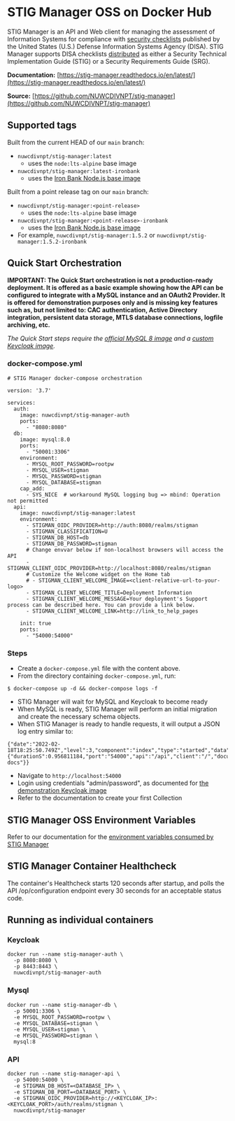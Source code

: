 # STIG Manager OSS on Docker Hub

STIG Manager is an API and Web client for managing the assessment of Information Systems for compliance with [security checklists](https://public.cyber.mil/stigs/) published by the United States (U.S.) Defense Information Systems Agency (DISA). STIG Manager supports DISA checklists [distributed](https://public.cyber.mil/stigs/downloads/) as either a Security Technical Implementation Guide (STIG) or a Security Requirements Guide (SRG).

**Documentation:** [https://stig-manager.readthedocs.io/en/latest/](https://stig-manager.readthedocs.io/en/latest/)

**Source:** [https://github.com/NUWCDIVNPT/stig-manager](https://github.com/NUWCDIVNPT/stig-manager)

## Supported tags

Built from the current HEAD of our `main` branch: 
  - `nuwcdivnpt/stig-manager:latest`
    - uses the `node:lts-alpine` base image
  - `nuwcdivnpt/stig-manager:latest-ironbank`
    - uses the [Iron Bank Node.js base image](https://repo1.dso.mil/dsop/opensource/nodejs/nodejs18/)


Built from a point release tag on our `main` branch:
  - `nuwcdivnpt/stig-manager:<point-release>`
    - uses the `node:lts-alpine` base image
  - `nuwcdivnpt/stig-manager:<point-release>-ironbank`
    - uses the [Iron Bank Node.js base image](https://repo1.dso.mil/dsop/opensource/nodejs/nodejs18/)
  - For example, `nuwcdivnpt/stig-manager:1.5.2` or `nuwcdivnpt/stig-manager:1.5.2-ironbank`

## Quick Start Orchestration

**IMPORTANT: The Quick Start orchestration is not a production-ready deployment. It is offered as a basic example showing how the API can be configured to integrate with a MySQL instance and an OAuth2 Provider. It is offered for demonstration purposes only and is missing key features such as, but not limited to: CAC authentication, Active Directory integration, persistent data storage, MTLS database connections, logfile archiving, etc.**

*The Quick Start steps require the [official MySQL 8 image](https://hub.docker.com/_/mysql) and a [custom Keycloak image](https://hub.docker.com/r/nuwcdivnpt/stig-manager-auth).*

### docker-compose.yml
```
# STIG Manager docker-compose orchestration

version: '3.7'

services:
  auth:
    image: nuwcdivnpt/stig-manager-auth
    ports:
      - "8080:8080"
  db:
    image: mysql:8.0
    ports:
      - "50001:3306"
    environment:
      - MYSQL_ROOT_PASSWORD=rootpw
      - MYSQL_USER=stigman
      - MYSQL_PASSWORD=stigman
      - MYSQL_DATABASE=stigman
    cap_add:
      - SYS_NICE  # workaround MySQL logging bug => mbind: Operation not permitted 
  api:
    image: nuwcdivnpt/stig-manager:latest
    environment:
      - STIGMAN_OIDC_PROVIDER=http://auth:8080/realms/stigman
      - STIGMAN_CLASSIFICATION=U
      - STIGMAN_DB_HOST=db
      - STIGMAN_DB_PASSWORD=stigman
      # Change envvar below if non-localhost browsers will access the API
      - STIGMAN_CLIENT_OIDC_PROVIDER=http://localhost:8080/realms/stigman
      # Customize the Welcome widget on the Home tab
      # - STIGMAN_CLIENT_WELCOME_IMAGE=<client-relative-url-to-your-logo>
      - STIGMAN_CLIENT_WELCOME_TITLE=Deployment Information
      - STIGMAN_CLIENT_WELCOME_MESSAGE=Your deployment's Support process can be described here. You can provide a link below.
      - STIGMAN_CLIENT_WELCOME_LINK=http://link_to_help_pages

    init: true
    ports:
      - "54000:54000"
```
### Steps
- Create a ```docker-compose.yml``` file with the content above.
- From the directory containing ```docker-compose.yml```, run:
```
$ docker-compose up -d && docker-compose logs -f
```
- STIG Manager will wait for MySQL and Keycloak to become ready
- When MySQL is ready, STIG Manager will perform an initial migration and create the necessary schema objects.
- When STIG Manager is ready to handle requests, it will output a JSON log entry similar to:
```
{"date":"2022-02-18T18:25:50.749Z","level":3,"component":"index","type":"started","data":{"durationS":0.956811184,"port":"54000","api":"/api","client":"/","documentation":"/docs","swagger":"/api-docs"}}
```
- Navigate to ```http://localhost:54000```
- Login using credentials "admin/password", as documented for [the demonstration Keycloak image](https://hub.docker.com/r/nuwcdivnpt/stig-manager-auth)
- Refer to the documentation to create your first Collection

## STIG Manager OSS Environment Variables

Refer to our documentation for the [environment variables consumed by STIG Manager](https://stig-manager.readthedocs.io/en/latest/installation-and-setup/environment-variables.html) 

## STIG Manager Container Healthcheck

The container's Healthcheck starts 120 seconds after startup, and polls the API /op/configuration endpoint every 30 seconds for an acceptable status code.

## Running as individual containers
### Keycloak
```
docker run --name stig-manager-auth \
  -p 8080:8080 \
  -p 8443:8443 \
  nuwcdivnpt/stig-manager-auth
```

### Mysql
```
docker run --name stig-manager-db \
  -p 50001:3306 \
  -e MYSQL_ROOT_PASSWORD=rootpw \
  -e MYSQL_DATABASE=stigman \
  -e MYSQL_USER=stigman \
  -e MYSQL_PASSWORD=stigman \
  mysql:8
```

### API
```
docker run --name stig-manager-api \
  -p 54000:54000 \
  -e STIGMAN_DB_HOST=<DATABASE_IP> \
  -e STIGMAN_DB_PORT=<DATABASE_PORT> \
  -e STIGMAN_OIDC_PROVIDER=http://<KEYCLOAK_IP>:<KEYCLOAK_PORT>/auth/realms/stigman \
  nuwcdivnpt/stig-manager
```

